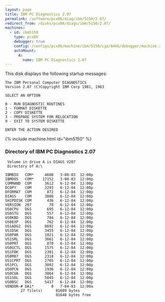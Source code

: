 ```yaml
---
layout: page
title: IBM PC Diagnostics 2.07
permalink: /software/pcx86/diag/ibm/5150/2.07/
redirect_from: /disks/pcx86/diags/ibm/5150/2.07/
machines:
  - id: ibm5150
    type: pcx86
    debugger: true
    config: /configs/pcx86/machine/ibm/5150/cga/64kb/debugger/machine.xml
    autoMount:
      A:
        name: IBM PC Diagnostics 2.07
---
```


This disk displays the following startup messages:

    The IBM Personal Computer DIAGNOSTICS                                           
    Version 2.07 (C)Copyright IBM Corp 1981, 1983                                   
                                                                                    
    SELECT AN OPTION                                                                
                                                                                    
    0 - RUN DIAGNOSTIC ROUTINES                                                     
    1 - FORMAT DISKETTE                                                             
    2 - COPY DISKETTE                                                               
    3 - PREPARE SYSTEM FOR RELOCATION                                               
    9 - EXIT TO SYSTEM DISKETTE                                                     
                                                                                    
    ENTER THE ACTION DESIRED                                                        

{% include machine.html id="ibm5150" %}

### Directory of IBM PC Diagnostics 2.07

     Volume in drive A is DIAGS V207
     Directory of A:\

    IBMBIO   COM*     4608   3-08-83  12:00p
    IBMDOS   COM*    17152   3-08-83  12:00p
    COMMAND  COM      3612   6-12-84  12:00p
    DCOPY    COM      2293   6-12-84  12:00p
    DFORMAT  COM       872   6-12-84  12:00p
    DIAGS    COM      3888   6-12-84  12:00p
    SHIPDISK COM       436   6-12-84  12:00p
    VERSION  207        78   6-12-84  12:00p
    US0CPU   DGS       695   6-12-84  12:00p
    US0STG   DGS       557   6-12-84  12:00p
    US0KBD   DGS       784   6-12-84  12:00p
    US0EXP   DGS       762   6-12-84  12:00p
    US1ADG2  DGS      8692   6-12-84  12:00p
    US1DSK   DGS      3455   6-12-84  12:00p
    US0PAR   DGS      1021   6-12-84  12:00p
    US1SRL   DGS      3661   6-12-84  12:00p
    US0PRT   DGS       870   6-12-84  12:00p
    US0GCTL  DGS      1575   6-12-84  12:00p
    US1FDK   DGS      2301   6-12-84  12:00p
    US0M87   DGS      2318   6-12-84  12:00p
    US1CPRT  DGS      2705   6-12-84  12:00p
    US1PCL   DGS      3092   6-12-84  12:00p
    US0PCN   DGS      1936   6-12-84  12:00p
    US0CUA   DGS      3864   6-12-84  12:00p
    US1SDL   DGS      5045   6-12-84  12:00p
    US0BSC   DGS      5417   6-12-84  12:00p
    VENDOR-# DA1*        0   7-04-83  12:00a
           27 file(s)      81689 bytes
                           91648 bytes free
